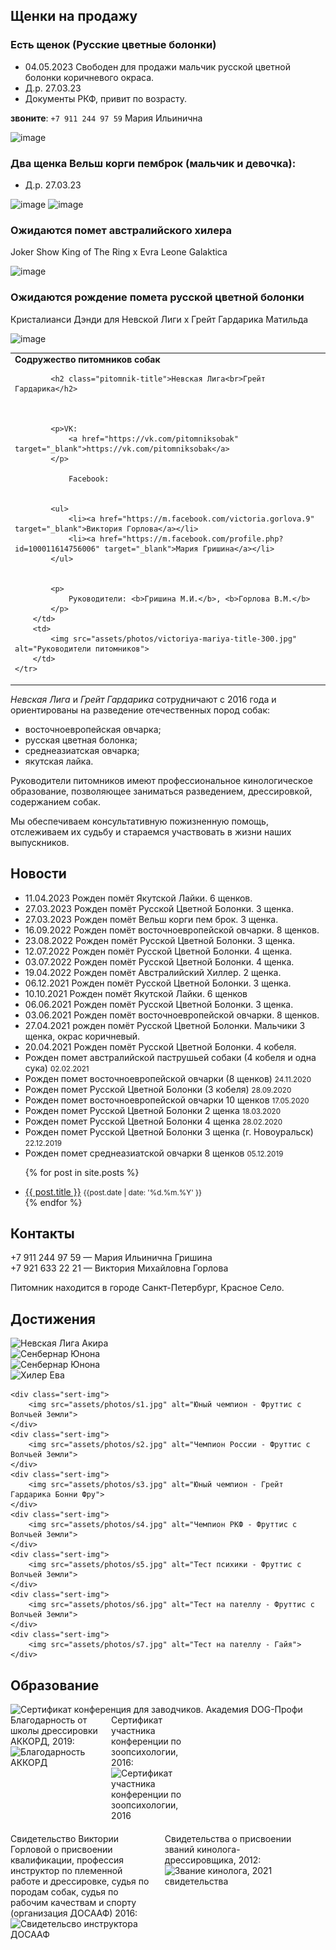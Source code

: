
<!-- Щенки на продажу -->

## Щенки на продажу

### Есть щенок (Русские цветные болонки)

- 04.05.2023  Свободен для продажи мальчик русской цветной болонки коричневого окраса.
- Д.р. 27.03.23
- Документы РКФ, привит по возрасту.

**звоните**: ``+7 911 244 97 59`` Мария Ильинична

![image](https://user-images.githubusercontent.com/2485728/236294423-3d916669-710e-49f5-81c6-9cead38b7eef.png)

### Два щенка Вельш корги пемброк (мальчик и девочка):

- Д.р. 27.03.23

![image](https://user-images.githubusercontent.com/2485728/236294665-d8d052f0-1926-4e66-bc46-06ddb9046129.png)
![image](https://user-images.githubusercontent.com/2485728/236294899-a3d0efff-fafb-464c-9117-5e3b934de460.png)


### Ожидаются помет австралийского хилера

Joker Show King of The Ring x Evra Leone Galaktica

![image](https://user-images.githubusercontent.com/2485728/236295161-f1fd62a9-d6d8-4eeb-9da1-5920e66289f4.png)

### Ожидаются рождение помета русской цветной болонки

Кристалианси Дэнди для Невской Лиги x Грейт Гардарика Матильда

![image](https://user-images.githubusercontent.com/2485728/236295623-e4d03094-09e0-41d4-9775-6b54ffdfd41b.png)


<!-- div style="display:flex; flex-direction: row; align-items: flex-start; flex-wrap: wrap;">
   <div style="width: 45%;">
      <h3>Грейт Гардарика **Измира**</h3>
      <ul>
        <li>24.11.2020, черно-палевая девочка ВЕО</li>
        <li>Плановые, без брака, документы РКФ.</li>     
        <li>Договор и ветпаспорт, полностью привита. Загородное выращивание.</li>
        <li>Игривая, ориентирована на человека, социализирована по возрасту. </li>
      </ul>

   </div>
   <div style="width: 45%;">
        <img src="https://user-images.githubusercontent.com/2485728/110218543-58e81e00-7ecb-11eb-9015-0ccdd61db582.png" alt="щенок ВЕО: Грейт Гардарика Измира">
   </div>
</div -->

<!-- ### Родители чемпионы
![ВЕО Акира](https://user-images.githubusercontent.com/2485728/106354236-45142f80-6301-11eb-9eed-154d0d100e06.png)
 -->

<!-- ### Продаются щенки Австралийской Пастушьей Собаки

Родились 02.02.2021

*Хилер* - Австралийская пастушья собака.

Окрас голубой, без брака.
На продажу кобели.

На фото им 7 дней.

Звоните, резервируйте пока есть выбор! (на продажу 2 кобеля ~~4 кобеля~~)

**Грейт Гардарика Квикли Купер** кобель
![хилер Квикли Купер](https://user-images.githubusercontent.com/2485728/110218661-fba09c80-7ecb-11eb-8b0b-f0f7912a8f63.png)
![автстралийский хилер Квикли Купер](https://user-images.githubusercontent.com/2485728/110218688-23900000-7ecc-11eb-954c-f912576d56ca.png)

**Грейт Гардарика Каспер** кобель
![cattledog Гардарика Каспер](https://user-images.githubusercontent.com/2485728/110218722-4d492700-7ecc-11eb-878b-e48c3a9f31fe.png)
![cattledog Гардарика Каспер](https://user-images.githubusercontent.com/2485728/110218736-605bf700-7ecc-11eb-9a82-578b10c0a232.png)




**Родители**

Родители чемпионы (Saint-Petersburg, Russia):

*Joker Show King of The Ring* (JCH: RUS, EST, BLR, LT, LV; CH: FIN, LV, RUS, TL, BLR. 19 CACIB, CHRKF, Austrin Winner'19(Res.BIS), BIS, **INTER CH**
Baer +|+ снимки суставов-идеально, на расшифровке в РКФ
ОКД 2, Т1
x
*Evra Leone Galaktika* JCH: RUS, CHRKF, CACIB, BOB, BIS
PRA-NN, PLL-NN
снимки на дисплазию - 0A
ТПИ-1 (NHAT-VG)

![image](https://user-images.githubusercontent.com/2485728/107273690-735fe080-6a60-11eb-9101-319084ed145b.png)


 -->
<!-- Анонс -->
<!--
## Анонс помётов

<div class="flash" style="text-align: left;">   
   Ожидаются щенки:
   <ul>
      <li>Восточноевропейская овчарка, апрель 2022г</li>      
      <li>Австралийские хилеры, апрель 2022</li>
   </ul>
</div>
-->


<table class="head-table">
    <tr>
        <td>
            <div class="pre-pitomnik-title"><b>Содружество питомников собак</b></div>

            <h2 class="pitomnik-title">Невская Лига<br>Грейт Гардарика</h2>

            

            <p>VK: 
                <a href="https://vk.com/pitomniksobak" target="_blank">https://vk.com/pitomniksobak</a>
            </p>

                Facebook: 


            <ul>
                <li><a href="https://m.facebook.com/victoria.gorlova.9" target="_blank">Виктория Горлова</a></li>
                <li><a href="https://m.facebook.com/profile.php?id=100011614756006" target="_blank">Мария Гришина</a></li>
            </ul>


            <p>
                Руководители: <b>Гришина М.И.</b>, <b>Горлова В.М.</b>
            </p>
        </td>
        <td>
            <img src="assets/photos/victoriya-mariya-title-300.jpg" alt="Руководители питомников">
        </td>
    </tr>
</table>



_Невская Лига_ и _Грейт Гардарика_ сотрудничают с 2016 года
и ориентированы на разведение отечественных пород собак:

- восточноевропейская овчарка;
- русская цветная болонка;
- среднеазиатская овчарка;
- якутская лайка.

Руководители питомников имеют профессиональное кинологическое образование, позволяющее заниматься
разведением, дрессировкой, содержанием собак.

Мы обеспечиваем консультативную пожизненную помощь, отслеживаем их судьбу и стараемся участвовать в жизни 
наших выпускников.




## Новости

<ul>
   <li>11.04.2023 Рожден помёт Якутской Лайки. 6 щенков.</li>
   <li>27.03.2023 Рожден помёт Русской Цветной Болонки. 3 щенка.</li>
   <li>27.03.2023 Рожден помёт Вельш корги пем брок. 3 щенка.</li>
   <li>16.09.2022 Рожден помёт восточноевропейской овчарки. 8 щенков.</li>
   <li>23.08.2022 Рожден помёт Русской Цветной Болонки. 3 щенка.</li>   
   <li>12.07.2022 Рожден помёт Русской Цветной Болонки. 4 щенка.</li>
   <li>03.07.2022 Рожден помёт Русской Цветной Болонки. 4 щенка.</li>   
   <li>19.04.2022 Рожден помёт Австралийский Хиллер. 2 щенка.</li>   
   <li>06.12.2021 Рожден помёт Русской Цветной Болонки. 3 щенка.</li>
   <li>10.10.2021 Рожден помёт Якутской Лайки. 6 щенков</li>
   <li>06.06.2021 Рожден помёт Русской Цветной Болонки. 3 щенка.</li>
   <li>03.06.2021 Рожден помёт восточноевропейской овчарки. 8 щенков.</li>
   <li>27.04.2021 рожден помёт Русской Цветной Болонки. Мальчики 3 щенка, окрас коричневый.</li>
   <li>20.04.2021 Рожден помёт Русской Цветной Болонки. 4 кобеля. </li>   
   <li>Рожден помет австралийской паструшьей собаки (4 кобеля и одна сука) <small>02.02.2021</small></li>
   <li>Рожден помет восточноевропейской овчарки (8 щенков) <small>24.11.2020</small></li>
   <li>Рожден помет Русской Цветной Болонки (3 кобеля) <small>28.09.2020</small></li>
   <li>Рожден помет восточноевропейской овчарки 10 щенков <small>17.05.2020</small></li>
   <li>Рожден помет Русской Цветной Болонки 2 щенка <small>18.03.2020</small></li>
   <li>Рожден помет Русской Цветной Болонки 4 щенка <small>28.02.2020</small></li>
   <li>Рожден помет Русской Цветной Болонки 3 щенка (г. Новоуральск) <small>22.12.2019</small></li>
   <li>Рожден помет среднеазиатской овчарки 8 щенков <small>05.12.2019</small></li>
   
  {% for post in site.posts %}
    <li>
      <a href="{{ post.url | relative_url }}">{{ post.title }}</a> <small>{{post.date | date: '%d.%m.%Y' }}</small>
    </li>
  {% endfor %}
</ul>


## Контакты

<div itemscope itemtype="http://schema.org/Organization">
    <p>
        <span itemprop="telephone">+7 911 244 97 59</span> &mdash; Мария Ильинична Гришина<br>
        <span itemprop="telephone">+7 921 633 22 21</span> &mdash; Виктория Михайловна Горлова
    </p>
</div>

Питомник находится в городе Санкт-Петербург, Красное Село.


## Достижения

<div>
    <div class="sert-img">
      <img src="https://user-images.githubusercontent.com/2485728/110219177-bc277f80-7ece-11eb-8ea8-a82b18969144.png" alt="Невская Лига Акира">
    </div>      
    <div class="sert-img">
      <img src="https://user-images.githubusercontent.com/2485728/110219195-d19ca980-7ece-11eb-93c4-c983cbf47e5e.png" alt="Сенбернар Юнона">
    </div>      
    <div class="sert-img">
      <img src="https://user-images.githubusercontent.com/2485728/110219209-e9742d80-7ece-11eb-9c3e-244a5c5267cd.png" alt="Сенбернар Юнона">
    </div>      
    <div class="sert-img">
      <img src="https://user-images.githubusercontent.com/2485728/110219209-e9742d80-7ece-11eb-9c3e-244a5c5267cd.png" alt="Хилер Ева">
    </div>      
   
    <div class="sert-img">
        <img src="assets/photos/s1.jpg" alt="Юный чемпион - Фруттис с Волчьей Земли">
    </div>
    <div class="sert-img">
        <img src="assets/photos/s2.jpg" alt="Чемпион России - Фруттис с Волчьей Земли">
    </div>
    <div class="sert-img">
        <img src="assets/photos/s3.jpg" alt="Юный чемпион - Грейт Гардарика Бонни Фру">
    </div>
    <div class="sert-img">
        <img src="assets/photos/s4.jpg" alt="Чемпион РКФ - Фруттис с Волчьей Земли">
    </div>
    <div class="sert-img">
        <img src="assets/photos/s5.jpg" alt="Тест психики - Фруттис с Волчьей Земли"> 
    </div>
    <div class="sert-img">
        <img src="assets/photos/s6.jpg" alt="Тест на пателлу - Фруттис с Волчьей Земли">
    </div>
    <div class="sert-img">
        <img src="assets/photos/s7.jpg" alt="Тест на пателлу - Гайя"> 
    </div>
</div>

<h2>Образование</h2>

<div>
    <div class="sert-img">
        <img src="https://user-images.githubusercontent.com/2485728/110219069-1d9b1e80-7ece-11eb-9a97-6a63ae9f1d61.png" alt="Сертификат конференция для заводчиков. Академия DOG-Профи">
    </div>
    <!-- div class="sert-img">
        <img src="assets/photos/s2.jpg" alt="Сертификат конференция для заводчиков. Академия DOG-Профи">
    </div -->
</div>  


<div style="display:flex; flex-direction: row; align-items: flex-start; flex-wrap: wrap;">

   <div style="width: 28%;">
   Благодарность от школы дрессировки АККОРД, 2019:
   <img src="https://user-images.githubusercontent.com/2485728/64926723-8047b880-d809-11e9-80ee-d72c7f26eef1.png" alt="Благодарность АККОРД">
   </div>

   <div style="width: 28%; padding-left:20px;">
   Сертификат участника конференции по зоопсихологии, 2016:
   <img src="https://user-images.githubusercontent.com/2485728/64926759-006e1e00-d80a-11e9-9554-4b9ef3a36e63.png" alt="Сертификат участника конференции по зоопсихологии, 2016">
   </div>
</div>

<div style="display:flex; flex-direction: row; align-items: flex-start; flex-wrap: wrap; margin-top: 20px;">
   <div style="width: 45%;">
   Свидетельство Виктории Горловой о присвоении квалификации, профессия инструктор по племенной работе и дрессировке, судья по породам собак, судья по рабочим качествам и спорту (организация ДОСААФ) 2016:
   <img src="https://user-images.githubusercontent.com/2485728/64926683-0b747e80-d809-11e9-915c-4d9c034aaceb.png" alt="Свидетельсво инструктора ДОСААФ">
   </div>

   <div style="width: 45%; padding-left:20px;">
   Свидетельства о присвоении званий кинолога-дрессировщика, 2012:
   <img src="https://user-images.githubusercontent.com/2485728/64926673-dec06700-d808-11e9-8aed-3d2a3ce1ad5d.png" alt="Звание кинолога, 2021 свидетельства">
   </div>


</div>




